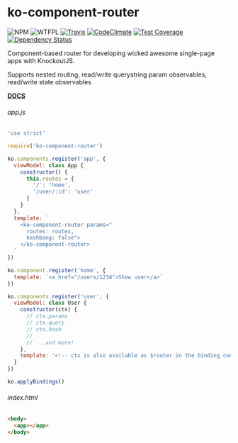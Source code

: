 # ko-component-router

![NPM](https://img.shields.io/npm/v/ko-component-router.svg)
![WTFPL](https://img.shields.io/npm/l/ko-component-router.svg)
[![Travis](https://img.shields.io/travis/caseyWebb/ko-component-router.svg)](https://travis-ci.org/caseyWebb/ko-component-router)
[![CodeClimate](https://img.shields.io/codeclimate/github/caseyWebb/ko-component-router.svg)](https://codeclimate.com/github/caseyWebb/ko-component-router)
[![Test Coverage](https://img.shields.io/codeclimate/coverage/github/caseyWebb/ko-component-router.svg)](https://codeclimate.com/github/caseyWebb/ko-component-router/coverage)
[![Dependency Status](https://img.shields.io/david/caseyWebb/ko-component-router.svg)](https://david-dm.org/caseyWebb/ko-component-router)

Component-based router for developing wicked awesome single-page apps with KnockoutJS.

Supports nested routing, read/write querystring param observables, read/write state observables

__[DOCS](https://caseyWebb.github.io/ko-component-router/)__

###### app.js ######
```javascript
'use strict'

require('ko-component-router')

ko.components.register('app', {
  viewModel: class App {
    constructor() {
      this.routes = {
        '/': 'home',
        '/user/:id': 'user'
      }
    }
  },
  template: `
    <ko-component-router params="
      routes: routes,
      hashbang: false">
    </ko-component-router>
  `
})

ko.component.register('home', {
  template: `<a href="/users/1234">Show user</a>`
})

ko.components.register('user', {
  viewModel: class User {
    constructor(ctx) {
      // ctx.params
      // ctx.query
      // ctx.hash
      //
      // ...and more!
    },
    template: '<!-- ctx is also available as $router in the binding context -->'
  }
})

ko.applyBindings()
```

###### index.html ######
```html
<body>
  <app></app>
</body>
```
